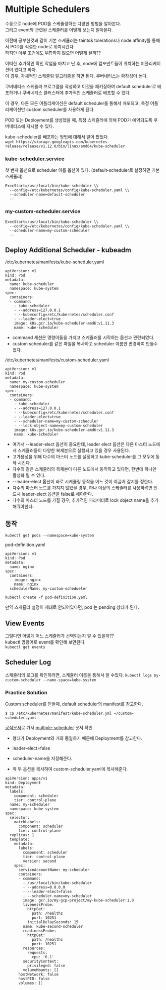 # Multiple Schedulers
수동으로 node에 POD를 스케쥴링하는 다양한 방법을 알아본다.  
그리고 event와 관련된 스케쥴러를 어떻게 보는지 알아본다.

이전에 공부한것과 같이 기본 스케쥴러는 taints& tolerations나 node affinity를 통해서 POD를 적절한 node로 위치시킨다.  
하지만 아무 조건에도 부합하지 않으면 어떻게 될까??

어떠한 추가적인 확인 작업을 마치고 난 후, node에 컴포넌트들이 위치하는 어플리케이션이 있다고 하자.  
이 경우, 자체적인 스케쥴링 알고리즘을 하면 된다. 쿠버네티스는 확장성이 높다.

  
쿠버네티스 스케쥴러 프로그램을 작성하고 이것을 패키징하여 default scheduler로 배포하거나 쿠버네티스 클러스터에 추가적인 스케쥴러로 배포할 수 있다.

이 경우, 다른 모든 어플리케이션은 default scheduler를 통해서 배포되고, 특정 어플리케이션만 custom scheduler를 사용하게 된다.  

POD 또는 Deployment를 생성했을 때, 특정 스케쥴러에 의해 POD가 예약되도록 쿠버네티스에 지시할 수 있다.

kube-scheduler를 배포하는 방법에 대해서 알아 봤었다.  
`wget https://storage.googleapis.com/kubernetes-release/release/v1.12.0/bin/linux/amd64/kube-scheduler`  


### kube-scheduler.service
첫 번째 옵션으로 scheduler 이름 옵션이 있다. (default-scheduler로 설정하면 기본 스케쥴러)
```
ExecStart=/usr/local/bin/kube-scheduler \\
  --config=/etc/kubernetes/config/kube-scheduler.yaml \\
  --scheduler-name=default-scheduler
  --
```
### my-custom-scheduler.service
```
ExecStart=/usr/local/bin/kube-scheduler \\
  --config=/etc/kubernetes/config/kube-scheduler.yaml \\
  --scheduler-name=my-custom-scheduler
  --
```

## Deploy Additional Scheduler - kubeadm
/etc/kubernetes/manifests/kube-scheduler.yaml
```
apiVersion: v1
kind: Pod
metadata:
  name: kube-scheduler
  namespace: kube-system
spec:
  containers:
  - command:
    - kube-scheduler
    - --address=127.0.0.1
    - --kubeconfig=/etc/kubernetes/scheduler.conf
    - --leader-elect=true
    image: k8s.gcr.io/kube-scheduler-amd6:v1.11.3
    name: kube-scheduler
```

* command 세션은 명령어들을 가지고 스케쥴러를 시작하는 옵션과 관련되었다.
* custom scheduler를 같은 파일을 복사하고 scheduler 이름만 변경하여 만들수 있다.

/etc/kubernetes/manifests/custom-scheduler.yaml
```
apiVersion: v1
kind: Pod
metadata:
  name: my-custom-scheduler
  namespace: kube-system
spec:
  containers:
  - command:
    - kube-scheduler
    - --address=127.0.0.1
    - --kubeconfig=/etc/kubernetes/scheduler.conf
    - --leader-elect=true
    - --scheduler-name=my-custom-scheduler
    - --lock-object-name=my-custom-scheduler
    image: k8s.gcr.io/kube-scheduler-amd6:v1.11.3
    name: kube-scheduler
```
* 여기서 --leader-elect 옵션이 중요한데, leader elect 옵션은 다른 마스터 노드에서 스케쥴러들이 다양한 복제본으로 실행되고 있을 경우 사용된다.
* 고가용성을 위해 다수의 마스터 노드를 설정하고 kube-scheduler를 그 모두에 동작 시킨다.
* 다수의 같은 스케쥴러의 복제본이 다른 노드에서 동작하고 있다면, 한번에 하나만 활성화 될 수 있다.
* --leader-elect 옵션이 바로 시케쥴링 동작을 어느 것이 이끌어 갈지를 정한다.
* 다수의 마스터 노드를 가지지 않았을 경우, 하나 이상의 스케쥴러를 사용하려면 반드시 leader-elect 옵션을 false로 해야한다.
* 다수의 마스터 노드를 가질 경우, 추가적인 파라미터로 lock object name을 추가해줘야한다.

## 동작
`kubectl get pods --namespace=kube-system`

pod-definition.yaml
```
apiVersion: v1
kind: Pod
metadata:
  name: nginx
spec:
  containers:
  - image: nginx
    name: nginx
  schedulerName: my-custom-schedueler
```
`kubectl create -f pod-definition.yaml`

만약 스케쥴러 설정이 제대로 안되어있다면, pod 는 pending 상태가 된다.  

## View Events
그렇다면 어떻게 어느 스케쥴러가 선택되는지 알 수 있을까??  
kubectl 명령어로 event를 확인해 보면된다.  
`kubectl get events`


## Scheduler Log
스케쥴러의 로그를 확인하려면, 스케쥴러 이름을 통해서 알 수있다.
`kubectl logs my-custom-scheduler --name-space=kube-system`

### Practice Solution
Custom scheduler를 만들때, default scheduler의 manifest를 참고한다.  
```
$ cp /etc/kubernetes/manifest/kube-scheduler.yml ~/custom-scheduler.yaml 
```

[공식문서](https://kubernetes.io/ko/docs/home/)로 가서 [multiple-scheduler](https://kubernetes.io/docs/tasks/extend-kubernetes/configure-multiple-schedulers/) 문서 확인
* 형태가 Deployment와 거의 동일하기 때문에 Deployment를 참고한다.
* leader-elect=false
* scheduler-name을 지정해준다.

* 위 두 옵션을 복사하여 custom-scheduler.yaml에 복사해준다.

```
apiVersion: apps/v1
kind: Deployment
metadata:
  labels:
    component: scheduler
    tier: control-plane
  name: my-scheduler
  namespace: kube-system
spec:
  selector:
    matchLabels:
      component: scheduler
      tier: control-plane
  replicas: 1
  template:
    metadata:
      labels:
        component: scheduler
        tier: control-plane
        version: second
    spec:
      serviceAccountName: my-scheduler
      containers:
      - command:
        - /usr/local/bin/kube-scheduler
        - --address=0.0.0.0
        - --leader-elect=false
        - --scheduler-name=my-scheduler
        image: gcr.io/my-gcp-project/my-kube-scheduler:1.0
        livenessProbe:
          httpGet:
            path: /healthz
            port: 10251
          initialDelaySeconds: 15
        name: kube-second-scheduler
        readinessProbe:
          httpGet:
            path: /healthz
            port: 10251
        resources:
          requests:
            cpu: '0.1'
        securityContext:
          privileged: false
        volumeMounts: []
      hostNetwork: false
      hostPID: false
      volumes: []
```
